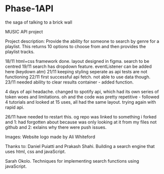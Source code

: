 # Phase-1API
the saga of talking to a brick wall

MUSIC API project

Project description: Provide the ability for someone to search by genre for a playlist. This returns 10 options to choose from and then provides the playlist tracks.

18/11 html+css framework done. layout designed in figma. search to be centred
19/11 search has dropdown feature. eventListener can be added here (keydown atm)
21/11 keeping styling seperate as api tests are not functioning
22/11 first successful api fetch. not able to use data though.
23/11 needed ability to clear results container - added function.

4 days of api headache. changed to spotify api, which had its own series of token woes and limitations. oh and the code was pretty repetitive - followed 4 tutorials and looked at 15 uses, all had the same layout. trying again with rapid api.

26/11 have needed to restart this. og repo was linked to something i forked and 1: had forgotten about because was only looking at it from my files not github and 2: exlains why there were push issues.

Images:
Website logo made by Ali Whiteford

Thanks to:
Daniel Puiatti and Prakash Shahi. Building a search engine that uses html, css and javaScript.

Sarah Okolo. Techniques for implementing search functions using javaScript.
